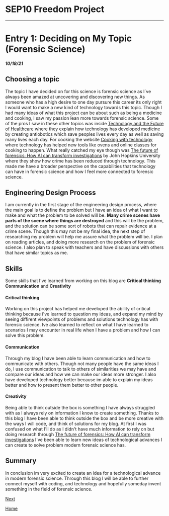 # SEP10 Freedom Project

---

# Entry 1: Deciding on My Topic (Forensic Science)
##### 10/18/21
## Choosing a topic
The topic I have decided on for this science is forensic science as I´ve always been amazed at uncovering and discovering new things. As someone who has a high desire to one day pursure this career its only right I would want to make a new kind of technology towards this topic. Though I had many ideas of what this project can be about such as being a medicine and cooking, I saw my passion lean more towards forensic science. Some of the pros I saw in these other topics was inside [Technology and the Future of Healthcare](https://pmc.ncbi.nlm.nih.gov/articles/PMC4147743/) where they explain how technology has developed medicine by creating antiobotics which save peoples lives every day as well as saving many lives each day. For cooking the website [Cooking with technology](https://ajeanneinthekitchen.com/2024/03/06/cooking-with-technology/) where technology has helped new tools like ovens and online classes for cooking to happen. What really catched my eye though was [The future of forensics: How AI can transform investigations](https://washingtondc.jhu.edu/news/ai-in-forensics/) by John Hopkins University where they show how crime has been reduced through technology. This made me have a broader perspective on the capabilities that technology can have in forensic science and how I feel more connected to forensic science.

## Engineering Design Process
I am currently in the first stage of the engineering design process, where the main goal is to define the problem but I have an idea of what I want to make and what the problem to be solved will be. **Many crime scenes have parts of the scene where things are destroyed** and this will be the problem, and the solution can be some sort of robots that can repair evidence at a crime scene. Though this may not be my final idea, the next step of researching my problem will help me assure what the problem will be. I plan on reading articles, and doing more research on the problem of forensic science. I also plan to speak with teachers and have discussions with others that have similar topics as me. 

## Skills 
Some skills that I’ve learned from working on this blog are **Critical thinking** **Communication** and **Creativity**

#### Critical thinking
Working on this project has helped me developed the ability of critical thinking because i've learned to question my ideas, and expand my mind by seeing diffirent viewpoints of problems and solutions technology has with forensic science. Ive also learned to reflect on what I have learned to scenarios I may encounter in real life when I have a problem and how I can solve this problem.

#### Communication
Through my blog I have been able to learn communication and how to communicate with others. Though not many people have the same ideas I do, I use communication to talk to others of similarities we may have and compare our ideas and how we can make our ideas more stronger. I also have developed technology better because im able to explain my ideas better and how to present them better to other people.

#### Creativity
Being able to think outside the box is something I have always struggled with as I always rely on information I know to create something. Thanks to this blog I have been able to think outside the box and be more creative with the ways I will code, and think of solutions for my blog. At first I was confused on what I'll do as I didn't have much information to rely on but doing research through [The future of forensics: How AI can transform investigations](https://washingtondc.jhu.edu/news/ai-in-forensics/) I've been able to learn new ideas of technological advances I can create to solve problem modern forensic science has.

## Summary
In conclusion im very excited to create an idea for a technological advance in modern forensic science. Through this blog I will be able to further connect myself with coding, and technology and hopefully someday invent something in the field of forensic science.

[Next](entry02.md)

[Home](../README.md)
